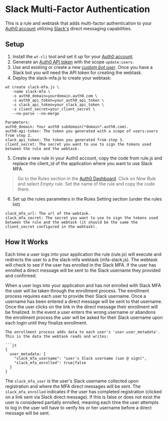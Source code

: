# Slack Multi-Factor Authentication

This is a rule and webtask that adds multi-factor authentication to your [Auth0 account](https://www.Auth0.com) utilizing [Slack's](https://www.slack.com) direct messaging capabilities.

## Setup

1. Install the `wt-cli` tool and set it up for your [Auth0 account](https://manage.auth0.com/#/account/webtasks).
2. Generate an [Auth0 API token](https://auth0.com/docs/api/management/v2/tokens) with the scope `update:users`.
3. Use and existing or create a new [_custom bot user_](https://my.slack.com/services/new/bot).  Once you have a Slack bot you will need the API token for creating the webtask.
4. Deploy the slack-mfa.js to create your webtask:
```
wt create slack-mfa.js \
   -name slack-mfa \
   -s auth0_domain=yourdomain.auth0.com \
   -s auth0_api_token=your_auth0_api_token \
   -s slack_api_token=your_slack_api_token \
   -s client_secret=your_client_secret \   
   --no-parse --no-merge
```
```
Parameters:
auth0_domain: Your auth0 subdomain(*domain*.auth0.com).
auth0-api-token: The token you generated with a scope of users:users from step 2.
slack_api_token: The token you generated from step 3.
client_secret: The secret you want to use to sign the tokens used between the rule and the webtask.
```
5. Create a new rule in your Auth0 account, copy the code from rule.js and replace the client_id of the application where you want to use Slack MFA.
>Go to the Rules section in the [Auth0 Dashboard](https://manage.auth0.com/#/rules). Click on *New Rule* and select *Empty rule*. Set the name of the rule and copy the code there.
6. Set up the rules parameters in the Rules Setting section (under the rules list)
```
slack_mfa_url: The url of the webtask.
slack_mfa_secret: The secret you want to use to sign the tokens used between the rule and the webtask (it should be the same the client_secret configured in the webtask).
```

## How It Works

Each time a user logs into your application the rule (rule.js) will execute and redirects the user to a the slack-mfa webtask (mfa-slack.js).  The webtask will check to see if the user has enrolled in the Slack MFA.  If the user has enrolled a direct message will be sent to the Slack username they provided and confirmed.  

When a user logs into your application and has not enrolled with Slack MFA the user will be taken through the enrollment process.  The enrollment process requires each user to provide their Slack username.  Once a username has been entered a direct message will be sent to that username.  Once the user clicks on the link in the direct message their enrollment will be finalized.  In the event a user enters the wrong username or abandons the enrollment process  the user will be asked for their Slack username upon each login until they finalize enrollment.
```
The enrollment process adds data to each user's 'user.user_metadata'.  This is the data the webtask reads and writes:

```js
{
  user_metadata: {
    "slack_mfa_username": "user's Slack username (san @ sign)",
    "slack_mfa_enrolled": true|false
  }
}
```

The `slack_mfa_user` is the user's Slack username collected upon registration and where the MFA direct messages will be sent.  The `slack_mfa_enrolled` indicates if the user has completed registration (clicked on a link sent via Slack direct message).  If this is false or does not exist the user is considered partially enrolled, meaning each time the user attempts to log in the user will have to verify his or her username before a direct message will be sent. 
